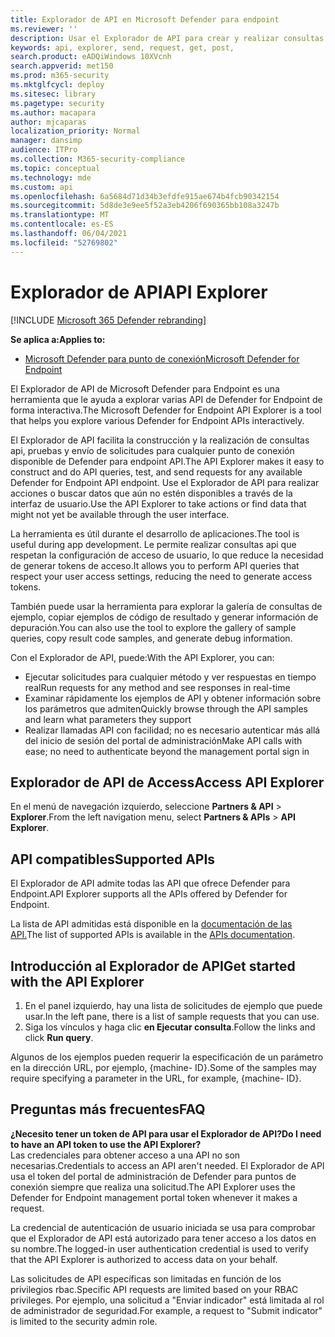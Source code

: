 ```yaml
---
title: Explorador de API en Microsoft Defender para endpoint
ms.reviewer: ''
description: Usar el Explorador de API para crear y realizar consultas api, probar y enviar solicitudes para cualquier API disponible
keywords: api, explorer, send, request, get, post,
search.product: eADQiWindows 10XVcnh
search.appverid: met150
ms.prod: m365-security
ms.mktglfcycl: deploy
ms.sitesec: library
ms.pagetype: security
ms.author: macapara
author: mjcaparas
localization_priority: Normal
manager: dansimp
audience: ITPro
ms.collection: M365-security-compliance
ms.topic: conceptual
ms.technology: mde
ms.custom: api
ms.openlocfilehash: 6a5684d71d34b3efdfe915ae674b4fcb90342154
ms.sourcegitcommit: 5d8de3e9ee5f52a3eb4206f690365bb108a3247b
ms.translationtype: MT
ms.contentlocale: es-ES
ms.lasthandoff: 06/04/2021
ms.locfileid: "52769802"
---
```

# <a name="api-explorer"></a><span data-ttu-id="5cbdf-104">Explorador de API</span><span class="sxs-lookup"><span data-stu-id="5cbdf-104">API Explorer</span></span>

[!INCLUDE [Microsoft 365 Defender rebranding](../../includes/microsoft-defender.md)]

<span data-ttu-id="5cbdf-105">**Se aplica a:**</span><span class="sxs-lookup"><span data-stu-id="5cbdf-105">**Applies to:**</span></span>
- [<span data-ttu-id="5cbdf-106">Microsoft Defender para punto de conexión</span><span class="sxs-lookup"><span data-stu-id="5cbdf-106">Microsoft Defender for Endpoint</span></span>](https://go.microsoft.com/fwlink/?linkid=2154037)


<span data-ttu-id="5cbdf-107">El Explorador de API de Microsoft Defender para Endpoint es una herramienta que le ayuda a explorar varias API de Defender for Endpoint de forma interactiva.</span><span class="sxs-lookup"><span data-stu-id="5cbdf-107">The Microsoft Defender for Endpoint API Explorer is a tool that helps you explore various Defender for Endpoint APIs interactively.</span></span> 

<span data-ttu-id="5cbdf-108">El Explorador de API facilita la construcción y la realización de consultas api, pruebas y envío de solicitudes para cualquier punto de conexión disponible de Defender para endpoint API.</span><span class="sxs-lookup"><span data-stu-id="5cbdf-108">The API Explorer makes it easy to construct and do API queries, test, and send requests for any available Defender for Endpoint API endpoint.</span></span> <span data-ttu-id="5cbdf-109">Use el Explorador de API para realizar acciones o buscar datos que aún no estén disponibles a través de la interfaz de usuario.</span><span class="sxs-lookup"><span data-stu-id="5cbdf-109">Use the API Explorer to take actions or find data that might not yet be available through the user interface.</span></span>

<span data-ttu-id="5cbdf-110">La herramienta es útil durante el desarrollo de aplicaciones.</span><span class="sxs-lookup"><span data-stu-id="5cbdf-110">The tool is useful during app development.</span></span> <span data-ttu-id="5cbdf-111">Le permite realizar consultas api que respetan la configuración de acceso de usuario, lo que reduce la necesidad de generar tokens de acceso.</span><span class="sxs-lookup"><span data-stu-id="5cbdf-111">It allows you to perform API queries that respect your user access settings, reducing the need to generate access tokens.</span></span>

<span data-ttu-id="5cbdf-112">También puede usar la herramienta para explorar la galería de consultas de ejemplo, copiar ejemplos de código de resultado y generar información de depuración.</span><span class="sxs-lookup"><span data-stu-id="5cbdf-112">You can also use the tool to explore the gallery of sample queries, copy result code samples, and generate debug information.</span></span>

<span data-ttu-id="5cbdf-113">Con el Explorador de API, puede:</span><span class="sxs-lookup"><span data-stu-id="5cbdf-113">With the API Explorer, you can:</span></span>

- <span data-ttu-id="5cbdf-114">Ejecutar solicitudes para cualquier método y ver respuestas en tiempo real</span><span class="sxs-lookup"><span data-stu-id="5cbdf-114">Run requests for any method and see responses in real-time</span></span>
- <span data-ttu-id="5cbdf-115">Examinar rápidamente los ejemplos de API y obtener información sobre los parámetros que admiten</span><span class="sxs-lookup"><span data-stu-id="5cbdf-115">Quickly browse through the API samples and learn what parameters they support</span></span>
- <span data-ttu-id="5cbdf-116">Realizar llamadas API con facilidad; no es necesario autenticar más allá del inicio de sesión del portal de administración</span><span class="sxs-lookup"><span data-stu-id="5cbdf-116">Make API calls with ease; no need to authenticate beyond the management portal sign in</span></span>

## <a name="access-api-explorer"></a><span data-ttu-id="5cbdf-117">Explorador de API de Access</span><span class="sxs-lookup"><span data-stu-id="5cbdf-117">Access API Explorer</span></span>

<span data-ttu-id="5cbdf-118">En el menú de navegación izquierdo, seleccione **Partners & API**  >  **Explorer**.</span><span class="sxs-lookup"><span data-stu-id="5cbdf-118">From the left navigation menu, select **Partners & APIs** > **API Explorer**.</span></span>

## <a name="supported-apis"></a><span data-ttu-id="5cbdf-119">API compatibles</span><span class="sxs-lookup"><span data-stu-id="5cbdf-119">Supported APIs</span></span>

<span data-ttu-id="5cbdf-120">El Explorador de API admite todas las API que ofrece Defender para Endpoint.</span><span class="sxs-lookup"><span data-stu-id="5cbdf-120">API Explorer supports all the APIs offered by Defender for Endpoint.</span></span>
  
<span data-ttu-id="5cbdf-121">La lista de API admitidas está disponible en la [documentación de las API.](apis-intro.md)</span><span class="sxs-lookup"><span data-stu-id="5cbdf-121">The list of supported APIs is available in the [APIs documentation](apis-intro.md).</span></span> 

## <a name="get-started-with-the-api-explorer"></a><span data-ttu-id="5cbdf-122">Introducción al Explorador de API</span><span class="sxs-lookup"><span data-stu-id="5cbdf-122">Get started with the API Explorer</span></span>

1. <span data-ttu-id="5cbdf-123">En el panel izquierdo, hay una lista de solicitudes de ejemplo que puede usar.</span><span class="sxs-lookup"><span data-stu-id="5cbdf-123">In the left pane, there is a list of sample requests that you can use.</span></span> 
2. <span data-ttu-id="5cbdf-124">Siga los vínculos y haga clic **en Ejecutar consulta**.</span><span class="sxs-lookup"><span data-stu-id="5cbdf-124">Follow the links and click **Run query**.</span></span> 

<span data-ttu-id="5cbdf-125">Algunos de los ejemplos pueden requerir la especificación de un parámetro en la dirección URL, por ejemplo, {machine- ID}.</span><span class="sxs-lookup"><span data-stu-id="5cbdf-125">Some of the samples may require specifying a parameter in the URL, for example, {machine- ID}.</span></span>

## <a name="faq"></a><span data-ttu-id="5cbdf-126">Preguntas más frecuentes</span><span class="sxs-lookup"><span data-stu-id="5cbdf-126">FAQ</span></span>

<span data-ttu-id="5cbdf-127">**¿Necesito tener un token de API para usar el Explorador de API?**</span><span class="sxs-lookup"><span data-stu-id="5cbdf-127">**Do I need to have an API token to use the API Explorer?**</span></span> <br>
<span data-ttu-id="5cbdf-128">Las credenciales para obtener acceso a una API no son necesarias.</span><span class="sxs-lookup"><span data-stu-id="5cbdf-128">Credentials to access an API aren't needed.</span></span> <span data-ttu-id="5cbdf-129">El Explorador de API usa el token del portal de administración de Defender para puntos de conexión siempre que realiza una solicitud.</span><span class="sxs-lookup"><span data-stu-id="5cbdf-129">The API Explorer uses the Defender for Endpoint management portal token whenever it makes a request.</span></span>

<span data-ttu-id="5cbdf-130">La credencial de autenticación de usuario iniciada se usa para comprobar que el Explorador de API está autorizado para tener acceso a los datos en su nombre.</span><span class="sxs-lookup"><span data-stu-id="5cbdf-130">The logged-in user authentication credential is used to verify that the API Explorer is authorized to access data on your behalf.</span></span>

<span data-ttu-id="5cbdf-131">Las solicitudes de API específicas son limitadas en función de los privilegios rbac.</span><span class="sxs-lookup"><span data-stu-id="5cbdf-131">Specific API requests are limited based on your RBAC privileges.</span></span> <span data-ttu-id="5cbdf-132">Por ejemplo, una solicitud a "Enviar indicador" está limitada al rol de administrador de seguridad.</span><span class="sxs-lookup"><span data-stu-id="5cbdf-132">For example, a request to "Submit indicator" is limited to the security admin role.</span></span> 
